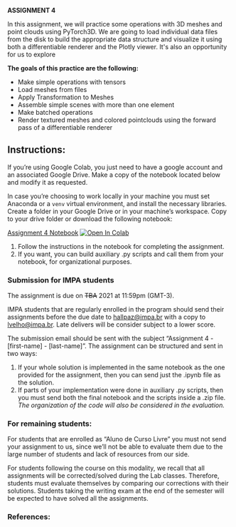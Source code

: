 **ASSIGNMENT 4**

In this assignment, we will practice some operations with 3D meshes and point clouds using PyTorch3D. We are going to load individual data files from the disk to build the appropriate data structure and visualize it using both a differentiable renderer and the Plotly viewer. It's also an opportunity for us to explore 

**The goals of this practice are the following:**

-   Make simple operations with tensors
-   Load meshes from files
-   Apply Transformation to Meshes
-   Assemble simple scenes with more than one element
-   Make batched operations
-   Render textured meshes and colored pointclouds using the forward pass of a differentiable renderer

## Instructions:
If you’re using Google Colab, you just need to have a google account and an associated Google Drive. Make a copy of the notebook located below and modify it as requested.

In case you’re choosing to work locally in your machine you must set Anaconda or a `venv` virtual environment, and install the necessary libraries. Create a folder in your Google Drive or in your machine’s workspace. Copy to your drive folder or download the following notebook:

[Assignment 4 Notebook](https://colab.research.google.com/github/hallpaz/3dsystems21/blob/main/assignments/Assignment4.ipynb)
<a href="https://colab.research.google.com/github/hallpaz/3dsystems21/blob/main/assignments/Assignment4.ipynb" target="_parent"><img src="https://colab.research.google.com/assets/colab-badge.svg" alt="Open In Colab"/></a>

1. Follow the instructions in the notebook for completing the assignment.
2. If you want, you can build auxiliary .py scripts and call them from your notebook, for organizational purposes.

### Submission for IMPA students
The assignment is due on ~~TBA~~ 2021 at 11:59pm (GMT-3).

IMPA students that are regularly enrolled in the program should send their assignments before the due date to [hallpaz@impa.br](mailto:hallpaz@impa.br) with a copy to [lvelho@impa.br](mailto:lvelho@impa.br). Late delivers will be consider subject to a lower score.

The submission email should be sent with the subject “Assignment 4 - [first-name] - [last-name]”. The assignment can be structured and sent in two ways:

1. If your whole solution is implemented in the same notebook as the one provided for the assignment, then you can send just the .ipynb file as the solution. 
2. If parts of your implementation were done in auxiliary .py scripts, then you must send both the final notebook and the scripts inside a .zip file.
*The organization of the code will also be considered in the evaluation.*

### For remaining students:
For students that are enrolled as “Aluno de Curso Livre” you must not send your assignment to us, since we’ll not be able to evaluate them due to the large number of students and lack of resources from our side.

For students following the course on this modality, we recall that all assignments will be corrected/solved during the Lab classes. Therefore, students must evaluate themselves by comparing our corrections with their solutions. Students taking the writing exam at the end of the semester will be expected to have solved all the assignments.

### References:
<!--stackedit_data:
eyJoaXN0b3J5IjpbLTIwNzQ3Njc4MzQsLTQ5NzY5MTA3OSwtMj
ExNTgxNTY3MSwxMzQ5NDMyMTY5XX0=
-->